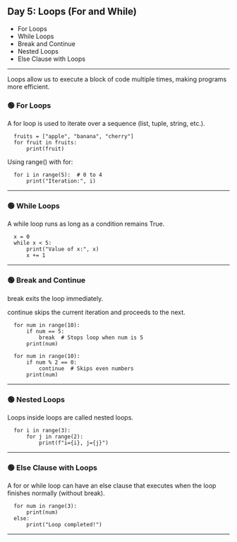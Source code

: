 ## Day 5: Loops (For and While)
- For Loops
- While Loops
- Break and Continue
- Nested Loops
- Else Clause with Loops
***
Loops allow us to execute a block of code multiple times, making programs more efficient.

### 🟢 For Loops
A for loop is used to iterate over a sequence (list, tuple, string, etc.).

      fruits = ["apple", "banana", "cherry"]
      for fruit in fruits:
          print(fruit)

Using range() with for:

      for i in range(5):  # 0 to 4
          print("Iteration:", i)
***
### 🟢 While Loops
A while loop runs as long as a condition remains True.

      x = 0
      while x < 5:
          print("Value of x:", x)
          x += 1
***
### 🟢 Break and Continue

break exits the loop immediately.

continue skips the current iteration and proceeds to the next.

      for num in range(10):
          if num == 5:
              break  # Stops loop when num is 5
          print(num)

      for num in range(10):
          if num % 2 == 0:
              continue  # Skips even numbers
          print(num)
***
### 🟢 Nested Loops
Loops inside loops are called nested loops.

      for i in range(3):
          for j in range(2):
              print(f"i={i}, j={j}")
***
### 🟢 Else Clause with Loops
A for or while loop can have an else clause that executes when the loop finishes normally (without break).

      for num in range(3):
          print(num)
      else:
          print("Loop completed!")
***
